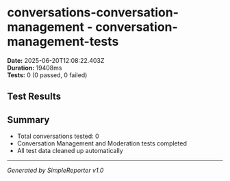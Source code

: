 # conversations-conversation-management - conversation-management-tests

**Date:** 2025-06-20T12:08:22.403Z  
**Duration:** 19408ms  
**Tests:** 0 (0 passed, 0 failed)

## Test Results



## Summary

- Total conversations tested: 0
- Conversation Management and Moderation tests completed
- All test data cleaned up automatically

---
*Generated by SimpleReporter v1.0*
